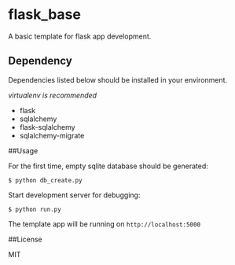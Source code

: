 # flask_base

A basic template for flask app development.

## Dependency 

Dependencies listed below should be installed in your environment.

*virtualenv is recommended*

* flask
* sqlalchemy
* flask-sqlalchemy
* sqlalchemy-migrate

##Usage

For the first time, empty sqlite database should be generated: 

```
$ python db_create.py
```

Start development server for debugging: 

```
$ python run.py
```

The template app will be running on
``
http://localhost:5000
``

##License

MIT

